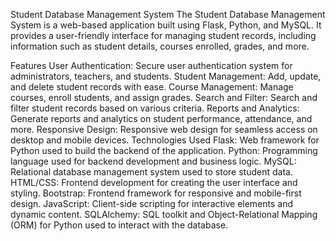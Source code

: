 Student Database Management System
The Student Database Management System is a web-based application built using Flask, Python, and MySQL. It provides a user-friendly interface for managing student records, including information such as student details, courses enrolled, grades, and more.

Features
User Authentication: Secure user authentication system for administrators, teachers, and students.
Student Management: Add, update, and delete student records with ease.
Course Management: Manage courses, enroll students, and assign grades.
Search and Filter: Search and filter student records based on various criteria.
Reports and Analytics: Generate reports and analytics on student performance, attendance, and more.
Responsive Design: Responsive web design for seamless access on desktop and mobile devices.
Technologies Used
Flask: Web framework for Python used to build the backend of the application.
Python: Programming language used for backend development and business logic.
MySQL: Relational database management system used to store student data.
HTML/CSS: Frontend development for creating the user interface and styling.
Bootstrap: Frontend framework for responsive and mobile-first design.
JavaScript: Client-side scripting for interactive elements and dynamic content.
SQLAlchemy: SQL toolkit and Object-Relational Mapping (ORM) for Python used to interact with the database.
